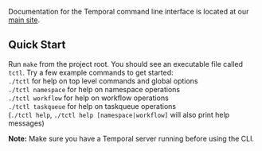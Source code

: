 Documentation for the Temporal command line interface is located at our [main site](https://docs.temporal.io/docs/learn-cli/).

## Quick Start
Run `make` from the project root. You should see an executable file called `tctl`. Try a few example commands to 
get started:   
`./tctl` for help on top level commands and global options   
`./tctl namespace` for help on namespace operations  
`./tctl workflow` for help on workflow operations  
`./tctl taskqueue` for help on taskqueue operations  
(`./tctl help`, `./tctl help [namespace|workflow]` will also print help messages)

**Note:** Make sure you have a Temporal server running before using the CLI.

